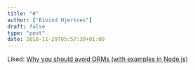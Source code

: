 ```yaml
---
title: "#"
author: ["Eivind Hjertnes"]
draft: false
type: "post"
date: 2018-11-29T05:57:39+01:00
---
```


Liked:
[Why
you should avoid ORMs (with examples in Node.js)](https://blog.logrocket.com/why-you-should-avoid-orms-with-examples-in-node-js-e0baab73fa5)
